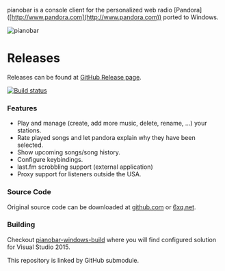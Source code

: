 pianobar is a console client for the personalized web radio [Pandora]
([http://www.pandora.com](http://www.pandora.com)) ported to Windows.

![pianobar](https://github.com/thedmd/pianobar-windows/blob/feature/appveyor/screenshots/pianobar.png)

# Releases

Releases can be found at [GitHub Release page](https://github.com/thedmd/pianobar-windows/releases).

[![Build status](https://ci.appveyor.com/api/projects/status/6n5qa9bs7aiy8e52?svg=true)](https://ci.appveyor.com/project/thedmd/pianobar-windows)

### Features

* Play and manage (create, add more music, delete, rename, ...) your stations.
* Rate played songs and let pandora explain why they have been selected.
* Show upcoming songs/song history.
* Configure keybindings.
* last.fm scrobbling support (external application)
* Proxy support for listeners outside the USA.

### Source Code

Original source code can be downloaded at [github.com](http://github.com/PromyLOPh/pianobar/)
or [6xq.net](http://6xq.net/projects/pianobar/).

### Building

Checkout [pianobar-windows-build](https://github.com/thedmd/pianobar-windows-build) where
you will find configured solution for Visual Studio 2015.

This repository is linked by GitHub submodule.
